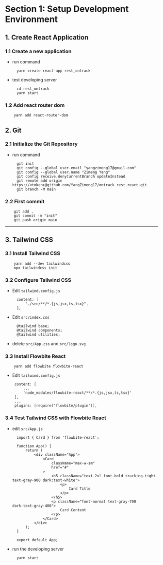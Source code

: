 # Section 1: Setup Development Environment

## 1. Create React Application
### 1.1 Create a new application

- run command

        yarn create react-app rest_ontrack

- test developing server

        cd rest_ontrack
        yarn start

### 1.2 Add react router dom

        yarn add react-router-dom

## 2. Git

### 2.1 Initialize the Git Repository

- run command

        git init
        git config --global user.email "yangzimeng17@gmail.com"
        git config --global user.name "Zimeng Yang"
        git config receive.denyCurrentBranch updateInstead
        git remote add origin https://<token>@github.com/YangZimeng17/ontrack_rest_react.git
        git branch -M main

### 2.2 First commit

        git add .
        git commit -m "init"
        git push origin main

---

## 3. Tailwind CSS

### 3.1 Install Tailwind CSS

        yarn add --dev tailwindcss
        npx tailwindcss init

### 3.2 Configure Tailwind CSS

- Edit `tailwind.config.js`

        content: [
            "./src/**/*.{js,jsx,ts,tsx}",
        ],

- Edit `src/index.css`

        @tailwind base;
        @tailwind components;
        @tailwind utilities;

- delete `src/App.css` and `src/logo.svg`

### 3.3 Install Flowbite React

        yarn add flowbite flowbite-react

-  Edit `tailwind.config.js`

        content: [
            ...
            'node_modules/flowbite-react/**/*.{js,jsx,ts,tsx}'
        ],
        ...
        plugins: [require('flowbite/plugin')],

### 3.4 Test Tailwind CSS with Flowbite React

- edit `src/App.js`

        import { Card } from 'flowbite-react';

        function App() {
            return (
                <div className="App">
                    <Card
                        className="max-w-sm"
                        href="#"
                    >
                        <h5 className="text-2xl font-bold tracking-tight text-gray-900 dark:text-white">
                            <p>
                                Card Title
                            </p>
                        </h5>
                        <p className="font-normal text-gray-700 dark:text-gray-400">
                            Card Content
                        </p>
                    </Card>
                </div>
            );
        }

        export default App;

- run the developing server

        yarn start

